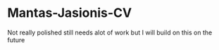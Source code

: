 # Mantas-Jasionis-CV
Not really polished still needs alot of work but I will build on this on the future
